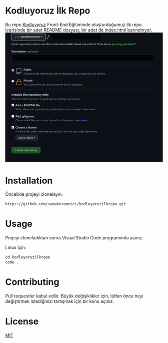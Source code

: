 # Kodluyoruz İlk Repo
Bu repo [Kodluyoruz]((https://www.kodluyoruz.org/)) Front-End Eğitiminde oluşturduğumuz ilk repo. İçerisinde bir adet README dosyası, bir adet de index.html barındırıyor.
![gorsel](görüntü.png)
# Installation
Öncelikle projeyi clonelayın. 
```
https://github.com/semakeremetci/kodluyoruzilkrepo.git 
```
# Usage
Projeyi cloneladıktan sonra Visual Studio Code programında açınız. 

Linux için:
```
cd kodluyoruzilkrepo
code .
```
# Contributing
Pull requestler kabul edilir. Büyük değişiklikler için, lütfen önce neyi değiştirmek istediğinizi tartışmak için bir konu açınız.
# License
[MIT](https://choosealicense.com/licenses/mit/)


